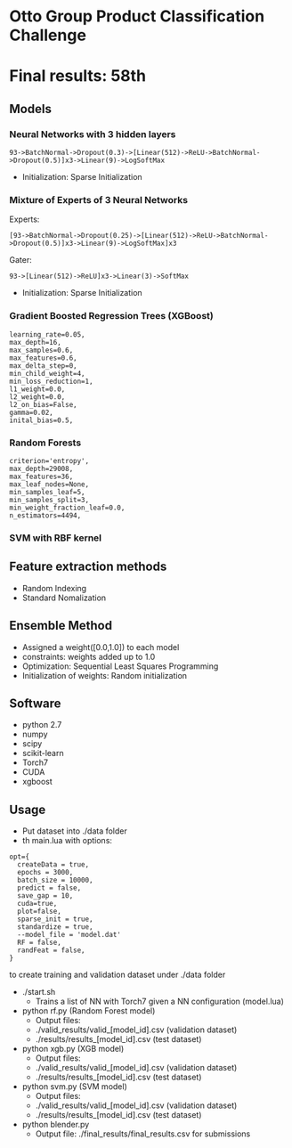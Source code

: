 # Otto Group Product Classification Challenge
# Final results: 58th 

## Models 

### Neural Networks with 3 hidden layers  
  ```
  93->BatchNormal->Dropout(0.3)->[Linear(512)->ReLU->BatchNormal->Dropout(0.5)]x3->Linear(9)->LogSoftMax
  ```
* Initialization: Sparse Initialization

### Mixture of Experts of 3 Neural Networks
Experts: 
  
```
[93->BatchNormal->Dropout(0.25)->[Linear(512)->ReLU->BatchNormal->Dropout(0.5)]x3->Linear(9)->LogSoftMax]x3 
```
Gater:
  
```
93->[Linear(512)->ReLU]x3->Linear(3)->SoftMax
```
* Initialization: Sparse Initialization  

### Gradient Boosted Regression Trees (XGBoost)
  ```
  learning_rate=0.05,
  max_depth=16,
  max_samples=0.6,
  max_features=0.6,
  max_delta_step=0,
  min_child_weight=4,
  min_loss_reduction=1,
  l1_weight=0.0,
  l2_weight=0.0,
  l2_on_bias=False,
  gamma=0.02,
  inital_bias=0.5,
  ```
### Random Forests
  ```
  criterion='entropy',
  max_depth=29008, 
  max_features=36,
  max_leaf_nodes=None, 
  min_samples_leaf=5, 
  min_samples_split=3,
  min_weight_fraction_leaf=0.0, 
  n_estimators=4494,
  ```
  
###  SVM with RBF kernel

## Feature extraction methods  
  * Random Indexing 
  * Standard Nomalization   
 

## Ensemble Method   
* Assigned a weight([0.0,1.0]) to each model
* constraints: weights added up to 1.0
* Optimization: Sequential Least Squares Programming
* Initialization of weights: Random initialization

## Software
* python 2.7
* numpy
* scipy
* scikit-learn 
* Torch7
* CUDA
* xgboost

## Usage
* Put dataset into ./data folder
* th main.lua with options:
```
opt={
  createData = true,
  epochs = 3000,
  batch_size = 10000,
  predict = false,
  save_gap = 10,
  cuda=true,
  plot=false,
  sparse_init = true,
  standardize = true,
  --model_file = 'model.dat'
  RF = false,
  randFeat = false,
}
```
to create training and validation dataset under ./data folder
* ./start.sh
    * Trains a list of NN with Torch7 given a NN configuration (model.lua) 
* python rf.py (Random Forest model)
    * Output files: 
    * ./valid_results/valid_[model_id].csv (validation dataset)
    * ./results/results_[model_id].csv  (test dataset)
* python xgb.py (XGB model)
    * Output files: 
    * ./valid_results/valid_[model_id].csv (validation dataset)
    * ./results/results_[model_id].csv  (test dataset)
* python svm.py (SVM model)
    * Output files: 
    * ./valid_results/valid_[model_id].csv (validation dataset)
    * ./results/results_[model_id].csv  (test dataset)
* python blender.py
    * Output file: ./final_results/final_results.csv for submissions

